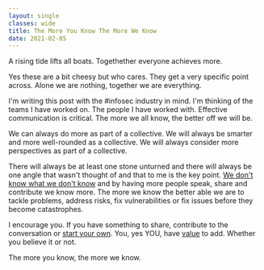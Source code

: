 ```yaml
---
layout: single
classes: wide
title: The More You Know The More We Know
date: 2021-02-05
---
```

A rising tide lifts all boats. Togethether everyone achieves more. 

Yes these are a bit cheesy but who cares. They get a very specific point across. Alone we are nothing, together we are everything.

I'm writing this post with the #infosec industry in mind. I'm thinking of the teams I have worked on. The people I have worked with. Effective communication is critical. The more we all know, the better off we will be.

We can always do more as part of a collective. We will always be smarter and more well-rounded as a collective. We will always consider more perspectives as part of a collective.

There will always be at least one stone unturned and there will always be one angle that wasn't thought of and that to me is the key point. [We don't know what we don't know](https://www.spenceralessi.com/You-Don't-Know-Jack/) and by having more people speak, share and contribute we know more. The more we know the better able we are to tackle problems, address risks, fix vulnerabilities or fix issues before they become catastrophes. 

I encourage you. If you have something to share, contribute to the conversation or [start your own](https://www.spenceralessi.com/What-Would-You-Say-If-You-Had-Everyones-Attention/). You, yes YOU, have [value](https://www.spenceralessi.com/Abundance/) to add. Whether you believe it or not.

The more you know, the more we know.
